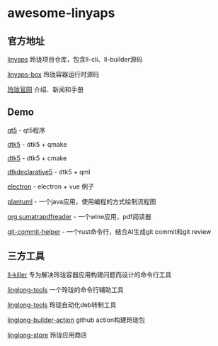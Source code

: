 # awesome-linyaps

## 官方地址

[linyaps](https://github.com/OpenAtom-Linyaps/linyaps) 玲珑项目仓库，包含ll-cli、ll-builder源码

[linyaps-box](https://github.com/OpenAtom-Linyaps/linyaps-box) 玲珑容器运行时源码

[玲珑官网](https://linyaps.org.cn) 介绍、新闻和手册

## Demo

[qt5](https://github.com/linglongdev/cn.org.linyaps.demo.qt5) - qt5程序

[dtk5](https://github.com/linglongdev/cn.org.linyaps.demo.dtk5.qmake) - dtk5 + qmake

[dtk5](https://github.com/linglongdev/cn.org.linyaps.demo.dtk5.cmake) - dtk5 + cmake

[dtkdeclarative5](https://github.com/linglongdev/cn.org.linyaps.demo.dtkdeclarative5) - dtk5 + qml

[electron](https://github.com/myml/electron-vue-linyaps-app) - electron + vue 例子

[plantuml](https://github.com/linglongdev/com.plantuml.gpl) - 一个java应用，使用编程的方式绘制流程图

[org.sumatrapdfreader](https://github.com/linglongdev/org.sumatrapdfreader) - 一个wine应用，pdf阅读器

[git-commit-helper](https://github.com/linglongdev/git-commit-helper) - 一个rust命令行，结合AI生成git commit和git review

## 三方工具

[ll-killer](https://github.com/System233/ll-killer-go) 专为解决玲珑容器应用构建问题而设计的命令行工具

[linglong-tools](https://github.com/myml/linglong-tools) 一个玲珑的命令行辅助工具

[linglong-tools](https://github.com/System233/linglong-tools) 玲珑自动化deb转制工具 

[linglong-builder-action](https://github.com/myml/linglong-builder-action) github action构建玲珑包

[linglong-store](https://store.linyaps.org.cn) 玲珑应用商店
